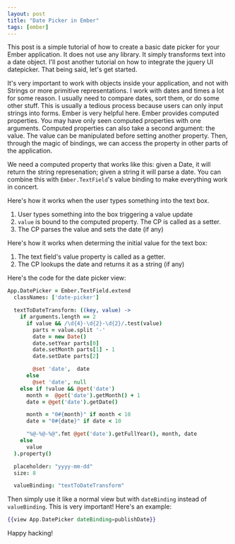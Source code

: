 ```yaml
---
layout: post
title: "Date Picker in Ember"
tags: [ember]
---
```


This post is a simple tutorial of how to create a basic date picker
for your Ember application. It does not use any library. It simply
transforms text into a date object. I'll post another tutorial on how
to integrate the jquery UI datepicker. That being said, let's get
started. 

It's very important to work with objects inside your application, and
not with Strings or more primitive representations. I work with dates
and times a lot for some reason. I usually need to compare dates, sort
them, or do some other stuff. This is usually a tedious process
because users can only input strings into forms. Ember is very helpful
here. Ember provides computed properties. You may have only seen
computed properties with one arguments. Computed properties can also
take a second argument: the value. The value can be manipulated before
setting another property. Then, through the magic of bindings, we can
access the property in other parts of the application.

We need a computed property that works like this: given a Date, it
will return the string represenation; given a string it will parse a
date. You can combine this with `Ember.TextField`'s value binding to
make everything work in concert.

Here's how it works when the user types something into the text box.

1. User types something into the box triggering a value update
2. `value` is bound to the computed property. The CP is called as a
   setter.
3. The CP parses the value and sets the date (if any)

Here's how it works when determing the initial value for the text box:

1. The text field's value property is called as a getter.
2. The CP lookups the date and returns it as a string (if any)

Here's the code for the date picker view:

```coffeescript
App.DatePicker = Ember.TextField.extend
  classNames: ['date-picker']

  textToDateTransform: ((key, value) ->
    if arguments.length == 2
      if value && /\d{4}-\d{2}-\d{2}/.test(value)
        parts = value.split '-'
        date = new Date()
        date.setYear parts[0]
        date.setMonth parts[1] - 1
        date.setDate parts[2]

        @set 'date',  date
      else
        @set 'date', null
    else if !value && @get('date')
      month =  @get('date').getMonth() + 1
      date = @get('date').getDate()

      month = "0#{month}" if month < 10
      date = "0#{date}" if date < 10

      "%@-%@-%@".fmt @get('date').getFullYear(), month, date
    else
      value
  ).property()

  placeholder: "yyyy-mm-dd"
  size: 8

  valueBinding: "textToDateTransform"
```

Then simply use it like a normal view but with `dateBinding` instead
of `valueBinding`. This is very important! Here's an example:

```handlebars
{{view App.DatePicker dateBinding=publishDate}}
```

Happy hacking!
